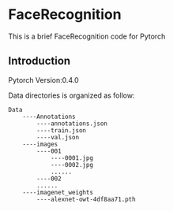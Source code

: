 # FaceRecognition
This is a brief FaceRecognition code for Pytorch

## Introduction

Pytorch Version:0.4.0

Data directories is organized as follow:
```
Data
    ----Annotations
        ----annotations.json
        ----train.json
        ----val.json
    ----images
        ----001
            ----0001.jpg
            ----0002.jpg
            ......
        ----002
        ......
    ----imagenet_weights
        ----alexnet-owt-4df8aa71.pth
```
